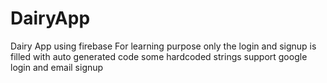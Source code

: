 # DairyApp
Dairy App using firebase
For learning purpose only
the login and signup is filled with auto generated code
some hardcoded strings
support google login and email signup
